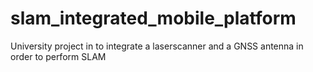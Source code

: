 # slam_integrated_mobile_platform
University project in to integrate a laserscanner and a GNSS antenna in order to perform SLAM
